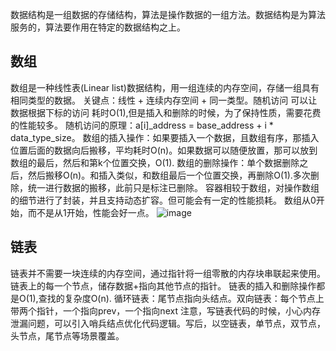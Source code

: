 数据结构是一组数据的存储结构，算法是操作数据的一组方法。数据结构是为算法服务的，算法要作用在特定的数据结构之上。
## 数组
数组是一种线性表(Linear list)数据结构，用一组连续的内存空间，存储一组具有相同类型的数据。
关键点：线性 + 连续内存空间 + 同一类型。随机访问 可以让数据根据下标的访问 耗时O(1),但是插入和删除的时候，为了保持性质，需要花费的性能较多。
随机访问的原理：a[i]_address = base_address + i * data_type_size。
数组的插入操作：如果要插入一个数据，且数组有序，那插入位置后面的数据向后搬移，平均耗时O(n)。如果数据可以随便放置，那可以放到数组的最后，然后和第k个位置交换，O(1).
数组的删除操作：单个数据删除之后，然后搬移O(n)。和插入类似，和数组最后一个位置交换，再删除O(1).多次删除，统一进行数据的搬移，此前只是标注已删除。
容器相较于数组，对操作数组的细节进行了封装，并且支持动态扩容。但可能会有一定的性能损耗。
数组从0开始，而不是从1开始，性能会好一点。
![image](https://github.com/ethan686/books/assets/73508499/51a52798-b234-406b-9d0d-c7a1dff35cdb)

## 链表
链表并不需要一块连续的内存空间，通过指针将一组零散的内存块串联起来使用。链表上的每一个节点，储存数据+指向其他节点的指针。
链表的插入和删除操作都是O(1),查找的复杂度O(n).
循环链表：尾节点指向头结点。双向链表：每个节点上带两个指针，一个指向prev，一个指向next
注意，写链表代码的时候，小心内存泄漏问题，可以引入哨兵结点优化代码逻辑。写后，以空链表，单节点，双节点，头节点，尾节点等场景覆盖。


